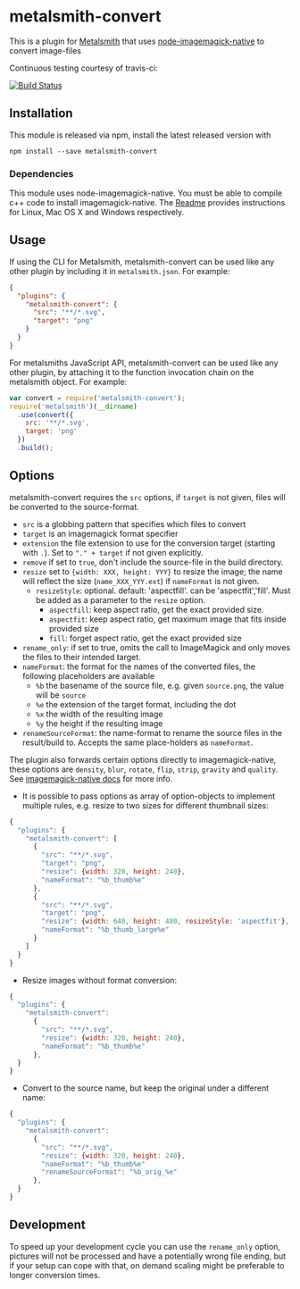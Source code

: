 # metalsmith-convert

This is a plugin for [Metalsmith][] that uses [node-imagemagick-native][] to convert image-files

Continuous testing courtesy of travis-ci:

[![Build Status](https://travis-ci.org/tomterl/metalsmith-convert.png)](https://travis-ci.org/tomterl/metalsmith-convert)

[metalsmith]: http://metalsmith.io
[node-imagemagick-native]: https://github.com/mash/node-imagemagick-native

## Installation

This module is released via npm, install the latest released version with


```
npm install --save metalsmith-convert
```

### Dependencies

This module uses node-imagemagick-native. You must be able to compile
c++ code to install imagemagick-native. The [Readme][]
provides instructions for Linux, Mac OS X and Windows respectively.

[Readme]: https://github.com/mash/node-imagemagick-native

##  Usage

If using the CLI for Metalsmith, metalsmith-convert can be used like any other plugin by including it in `metalsmith.json`.  For example:

```json
{
  "plugins": {
    "metalsmith-convert": {
      "src": "**/*.svg",
      "target": "png"
    }
  }
}
```

For metalsmiths JavaScript API, metalsmith-convert can be used like any other plugin, by attaching it to the function invocation chain on the metalsmith object.  For example:

```js
var convert = require('metalsmith-convert');
require('metalsmith')(__dirname)
  .use(convert({
    src: '**/*.svg',
    target: 'png'
  })
  .build();
```

## Options

metalsmith-convert requires the `src` options, if `target` is not given, files will be converted to the source-format.

- `src` is a globbing pattern that specifies which files to convert
- `target` is an imagemagick format specifier
- `extension` the file extension to use for the conversion target (starting with `.`). Set to `"." + target` if not given explicitly.
- `remove` if set to `true`, don't include the source-file in the build directory.
- `resize` set to `{width: XXX, height: YYY}` to resize the image; the name will reflect the size (`name_XXX_YYY.ext`) if `nameFormat` is not given.
  - `resizeStyle`: optional. default: 'aspectfill'. can be 'aspectfit','fill'. Must be added as a parameter to the `resize` option.
    - `aspectfill`: keep aspect ratio, get the exact provided size.
    - `aspectfit`: keep aspect ratio, get maximum image that fits inside provided size
    - `fill`: forget aspect ratio, get the exact provided size
- `rename_only`: if set to true, omits the call to ImageMagick and only moves the files to their intended target.
- `nameFormat`: the format for the names of the converted files, the following placeholders are available
  - `%b` the basename of the source file, e.g. given `source.png`, the value will be `source`
  - `%e` the extension of the target format, including the dot
  - `%x` the width of the resulting image
  - `%y` the height if the resulting image
- `renameSourceFormat`: the name-format to rename the source files in the result/build to. Accepts the same place-holders as `nameFormat`.

The plugin also forwards certain options directly to imagemagick-native, these options are `density`, `blur`, `rotate`, `flip`, `strip`, `gravity` and `quality`. See [imagemagick-native docs](https://github.com/mash/node-imagemagick-native#convertoptions-callback) for more info.

- It is possible to pass options as array of option-objects to implement multiple rules, e.g. resize to two sizes for different thumbnail sizes:
```javascript
{
  "plugins": {
    "metalsmith-convert": [
      {
        "src": "**/*.svg",
        "target": "png",
        "resize": {width: 320, height: 240},
        "nameFormat": "%b_thumb%e"
      },
      {
        "src": "**/*.svg",
        "target": "png",
        "resize": {width: 640, height: 480, resizeStyle: 'aspectfit'},
        "nameFormat": "%b_thumb_large%e"
      }
    ]
  }
}
```

- Resize images without format conversion:
```javascript
{
  "plugins": {
    "metalsmith-convert":
      {
        "src": "**/*.svg",
        "resize": {width: 320, height: 240},
        "nameFormat": "%b_thumb%e"
      },
  }
}
```

- Convert to the source name, but keep the original under a different name:
```javascript
{
  "plugins": {
    "metalsmith-convert":
      {
        "src": "**/*.svg",
        "resize": {width: 320, height: 240},
        "nameFormat": "%b_thumb%e"
        "renameSourceFormat": "%b_orig_%e"
      },
  }
}
```


## Development

To speed up your development cycle you can use the `rename_only`
option, pictures will not be processed and have a potentially wrong
file ending, but if your setup can cope with that, on demand scaling
might be preferable to longer conversion times.
